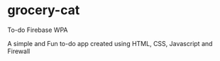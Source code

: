 # grocery-cat
To-do Firebase WPA

A simple and Fun to-do app created using HTML, CSS, Javascript and Firewall
